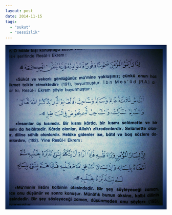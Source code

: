```yaml
---
layout: post
date: 2014-11-15
tags: 
  - "sukut"
  - "sessizlik"
---
```


![](/images/tumblr_nf3jhcjet61u3gx2to1_1280.jpg)
